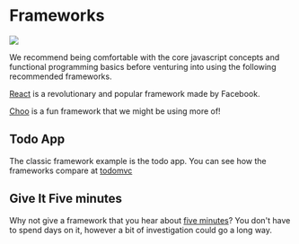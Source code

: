 # Frameworks

![](http://i.imgur.com/OTEDFD6.jpg)

We recommend being comfortable with the core javascript concepts and functional programming basics before venturing into using the following recommended frameworks.

[React](https://facebook.github.io/react/) is a revolutionary and popular framework made by Facebook.  

[Choo](https://github.com/yoshuawuyts/choo) is a fun framework that we might be using more of!

## Todo App
The classic framework example is the todo app.  You can see how the frameworks compare at [todomvc](http://todomvc.com/) 

## Give It Five minutes
Why not give a framework that you hear about [five minutes](https://signalvnoise.com/posts/3124-give-it-five-minutes)?  You don't have to spend days on it, however a bit of investigation could go a long way.